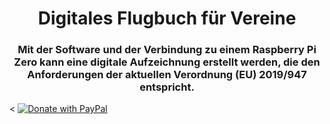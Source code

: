 <h1 align="center">Digitales Flugbuch für Vereine</h1>
<h3 align="center">Mit der Software und der Verbindung zu einem Raspberry Pi Zero kann eine digitale Aufzeichnung erstellt werden, die den Anforderungen der aktuellen Verordnung (EU) 2019/947 entspricht.</h3><







<a href="[https://www.paypal.com/cgi-bin/webscr?cmd=_s-xclick&hosted_button_id=QT54MSJR6QU7Y](https://www.paypal.com/donate/?business=ACU26RPTCA44S&no_recurring=0&item_name=Dieses+Projekt+und+der+Service+kann+nur+durch+eure+Spenden+finanziert+werden.&currency_code=EUR)">
  <img src="https://raw.githubusercontent.com/stefan-niedermann/paypal-donate-button/master/paypal-donate-button.png" alt="Donate with PayPal" />
</a>






